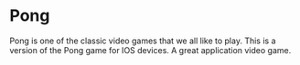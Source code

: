 # Pong
Pong is one of the classic video games that we all like to play. This is a version of the Pong game for IOS devices. A great application video game.
